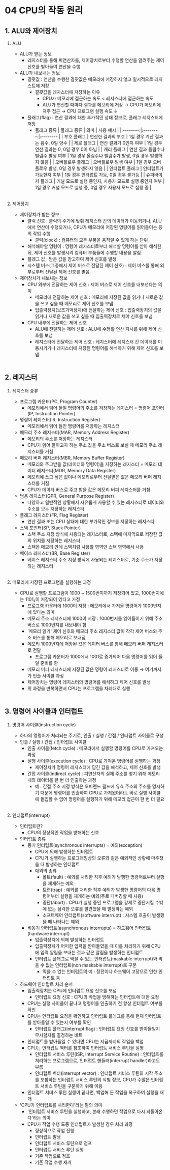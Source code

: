 # 04 CPU의 작동 원리

## 1. ALU와 제어장치
1. ALU
    - ALU가 받는 정보
        - 레지스터를 통해 피연산자를, 제어장치로부터 수행할 연산을 알려주는 제어 신호를 받아들여 연산을 수행
    - ALU가 내보내는 정보
        - 결괏값 : 연산을 수행한 결괏값은 메모리에 저장하지 않고 일시적으로 레지스트에 저장
            - 결괏값을 레지스터에 저장하는 이유
                - CPU가 메모리에 접근하는 속도 < 레지스터에 접근하는 속도
                - ALU가 연산할 때마다 결과를 메모리에 저장 → CPU가 메모리에 자주 접근 → CPU 프로그램 실행 속도 ↓
        - 플래그(flag) : 연산 결과에 대한 추가적인 상태 정보로, 플래그 레지스터에 저장
            - 플래그 종류
                | 플래그 종류 | 의미 | 사용 예시 |
                |:--------:|:--------:|:--------:|
                | 부호 플래그 | 연산한 결과의 부호 | 1일 경우 계산 결과는 음수, 0일 양수 |
                | 제로 플래그 | 연산 결과가 0인지 여부 | 1일 경우 연산 결과는 0, 0일 경우 0이 아님 |
                | 캐리 플래그 | 연산 결과 올림수나 빌림수 발생 여부 | 1일 경우 올림수나 빌림수가 발생, 0일 경우 발생하지 않음 |
                | 오버플로우 플래그 | 오버플로우 발생 여부 | 1일 경우 오버플로우 발생, 0일 경우 발생하지 않음 |
                | 인터럽트 플래그 | 인터럽트가 가능한지 여부 | 1일 경우 인터럽트 가능, 0일 경우 불가능 |
                | 슈퍼바이저 플래그 | 커널 모드로 실행 중인지, 사용자 모드로 실행 중인지 여부 | 1일 경우 커널 모드로 실행 중, 0일 경우 사용자 모드로 실행 중 |<br><br>

2. 제어장치
    - 제어장치가 받는 정보
        - 클럭 신호 : 클럭의 주기에 맞춰 레지스터 간의 데이터가 이동되거나, ALU에서 연산이 수행되거나, CPU가 메모리에 저장된 명령어를 읽어들이는 등의 작업 수행
            - 클럭(clock) : 컴퓨터의 모든 부품을 움직일 수 있게 하는 단위
        - 해석해야할 명령어 : 명령어 레지스터로부터 해석할 명령어를 받아 해석한 뒤, 제어 신호를 발생시켜 컴퓨터 부품들에 수행할 내용을 알림
        - 플래그 값 : 받은 값을 참고하여 제어 신호를 발생
        - 시스템 버스(그중에서 제어 버스로 전달된 제어 신호) : 제어 버스를 통해 외부로부터 전달된 제어 신호를 받음
    - 제어장치가 내보내는 정보
        - CPU 외부에 전달하는 제어 신호 : 제어 버스로 제어 신호를 내보낸다는 의미
            - 메모리에 전달하는 제어 신호 : 메모리에 저장된 값을 읽거나 새로운 값을 쓰고 싶을 때 메모리로 제어 신호를 보냄
            - 입출력장치(보조기억장치)에 전달하는 제어 신호 : 입출력장치의 값을 읽거나 새로운 값을 쓰고 싶을 때 입출력장치로 제어 신호를 보냄
        - CPU 내부에 전달하는 제어 신호
            - ALU에 전달하는 제어 신호 : ALU에 수행할 연산 지시를 위해 제어 신호를 보냄
            - 레지스터에 전달하는 제어 신호 : 레지스터에 레지스터 간 데이터를 이동시키거나 레지스터에 저장된 명령어를 해석하기 위해 제어 신호를 보냄<br><br>

## 2. 레지스터
1. 레지스터 종류
    - 프로그램 카운터(PC, Program Counter)
        - 메모리에서 읽어 들일 명령어의 주소를 저장하는 레지스터 = 명령어 포인터(IP, Instruction Pointer)
    - 명령어 레지스터(IR, Instruction Register)
        - 메모리에서 읽어 들인 명령어를 저장하는 레지스터
    - 메모리 주소 레지스터(MAR, Memory Address Register)
        - 메모리의 주소를 저장하는 레지스터
        - CPU가 읽어 들이고자 하는 주소 값을 주소 버스로 보낼 때 메모리 주소 레지스터를 거침
    - 메모리 버퍼 레지스터(MBR, Memory Buffer Register)
        - 메모리와 주고받을 값(데이터와 명령어)을 저장하는 레지스터 = 메모리 데이터 레지스터(MDR, Memory Data Register)
        - 메모리에 쓰고 싶은 값이나 메모리로부터 전달받은 값은 메모리 버퍼 레지스터를 거침
        - CPU가 데이터 버스로 주고 받을 값은 메모리 버퍼 레지스터를 거침
    - 범용 레지스터(GPR, General Purpose Register)
        - 다양하고 일반적인 상황에서 자유롭게 사용할 수 있는 레지스터로 데이터와 주소를 모두 저장하는 레지스터
    - 플래그 레지스터(FR, Flag Register)
        - 연산 결과 또는 CPU 상태에 대한 부가적인 정보를 저장하는 레지스터
    - 스택 포인터(SP, Stack Pointer)
        - 스택 주소 지정 방식에 사용되는 레지스터로, 스택에 마지막으로 저장한 값의 위치를 저장하는 레지스터
        - 스택은 메모리 안에 스택처럼 사용할 영역인 스택 영역에서 사용
    - 베이스 레지스터(BR, Base Register)
        - 베이스 레지스터 주소 지정 방식에 사용되는 레지스터로, 기준 주소가 저장되는 레지스터<br><br>

2. 메모리에 저장된 프로그램을 실행하는 과정
    - CPU로 실행할 프로그램이 1000 ~ 1500번지까지 저장되어 있고, 1000번지에는 1101₂이 저장되어 있다고 가정
        - 프로그램 카운터에 1000이 저장 : 메모리에서 가져올 명령어가 1000번지에 있다는 의미
        - 메모리 주소 레지스터에 1000이 저장 : 1000번지를 읽어들이기 위해 주소 버스로 1000번지를 내보내야 함
        - '메모리 읽기' 제어 신호와 메모리 주소 레지스터 값이 각각 제어 버스와 주소 버스를 통해 메모리로 보내짐
        - 메모리 1000번지에 저장된 값은 데이터 버스를 통해 메모리 버퍼 레지스터로 전달
            - 프로그램 카운터가 1000에서 1001로 증가되어 다음 명령어를 읽어 들일 준비를 함
        - 메모리 버퍼 레지스터에 저장된 값은 명령어 레지스터로 이동 → 여기까지가 인출 사이클 과정
        - 제어장치는 명령어 레지스터의 명령어를 해석하고 제어 신호를 발생
        - 위 과정을 반복하면서 CPU는 프로그램을 차례대로 실행<br><br>

## 3. 명령어 사이클과 인터럽트
1. 명령어 사이클(instruction cycle)
    - 하나의 명령어가 처리되는 주기로, 인출 / 실행 / 간접 / 인터럽트 사이클로 구성
    - 인출 / 실행 / 간접 / 인터럽트 사이클
        - 인출 사이클(fetch cycle) : 메모리에서 실행할 명령어를 CPU로 가져오는 과정
        - 실행 사이클(execution cycle) : CPU로 가져온 명령어를 실행하는 과정
            - 제어장치가 명령어 레지스터에 담긴 값을 해석하고, 제어 신호를 발생
        - 간접 사이클(indirect cycle) : 피연산자의 실제 주소를 찾기 위해 메모리 내의 데이터를 한 번 더 인출하는 과정
            - 예 : 간접 주소 지정 방식은 오퍼랜드 필드에 유효 주소의 주소를 명시하기 때문에 명령어를 인출하여 CPU로 가져왔더라도 바로 실행 사이클에 돌입할 수 없어 명령어를 실행하기 위해 메모리 접근이 한 번 더 필요<br><br>

2. 인터럽트(interrupt)
    - 인터럽트란?
        - CPU의 정상적인 작업을 방해하는 신호
    - 인터럽트 종류
        - 동기 인터럽트(synchronous interrupts) = 예외(exception)
            - CPU에 의해 발생하는 인터럽트
            - CPU가 실행하는 프로그래밍상의 오류와 같은 예외적인 상황에 마주쳤을 때 발생하는 인터럽트
            - 예외의 종류
                - 폴트(fault) : 예외를 처리한 직후 예외가 발행한 명령어로부터 실행을 재개하는 예외
                - 트랩(trap) : 예외를 처리한 직후 예외가 발생한 명령어의 다음 명령어부터 실행을 재개하는 예외(주로 디버깅할 때 사용)
                - 중단(abort) : CPU가 실행 중인 프로그램을 강제로 중단시킬 수밖에 없는 심각한 오류를 발견했을 때 발생하는 예외
                - 소프트웨어 인터럽트(software interrupt) : 시스템 호출이 발생했을 때 나타나는 예외
        - 비동기 인터럽트(asynchronous interrupts) = 하드웨어 인터럽트(hardware interrupt)
            - 입출력장치에 의해 발생하는 인터럽트
            - 입출력장치가 어떠한 입력을 받아들였을 때 이를 처리하기 위해 CPU에 입력 알림을 보내는 것과 같은 알림을 발생하는 인터럽트
            - 인터럽트 플래그로 막을 수 있는 인터럽트(maskable interrupt)와 막을 수 없는 인터럽트(non maskable interrupt)로 구분
                - 막을 수 없는 인터럽트의 예 : 정전이나 하드웨어 고장으로 인한 인터럽트 등
    - 하드웨어 인터럽트 처리 순서
        - 입출력장치는 CPU에 인터럽트 요청 신호를 보냄
            - 인터럽트 요청 신호 : CPU의 작업을 방해하는 인터럽트에 대한 요청
        - CPU는 실행 사이클이 끝나고 명령어를 인출하기 전 항상 인터럽트 여부를 확인
        - CPU는 인터럽트 요청을 확인하고 인터럽트 플래그를 통해 현재 인터럽트를 받아들일 수 있는지 여부를 확인
            - 인터럽트 플래그(interrupt flag) : 인터럽트 요청 신호를 받아들일지 무시할지를 결정하는 비트
        - 인터럽트를 받아들일 수 있다면 CPU는 지금까지의 작업을 백업
        - CPU는 인터럽트 벡터를 참조하여 인터럽트 서비스 루틴을 실행
            - 인터럽트 서비스 루틴(ISR, Interrupt Service Routine) : 인터럽트를 처리하는 프로그램으로, 인터럽트 핸들러(interrupt handler)라고도 부름
            - 인터럽트 벡터(interrupt vector) : 인터럽트 서비스 루틴의 시작 주소를 포함하는 인터럽트 서비스 루틴의 식별 정보, CPU가 수많은 인터럽트 서비스 루틴을 구분하기 위해 이용
        - 인터럽트 서비스 루틴 실행이 끝나면, 백업해 둔 작업을 복구하여 실행을 재개
    - 'CPU가 인터럽트를 처리한다'라는 말의 의미
        - '인터럽트 서비스 루틴을 실행하고, 본래 수행하던 작업으로 다시 되돌아온다'라는 의미
        - CPU가 작업 수행 도중 인터럽트가 발생한 경우 처리 과정
            - 정상적으로 작업 진행
            - 인터럽트 발생
            - 인터럽트 서비스 루틴으로 점프
            - 인터럽트 서비스 루틴 실행
            - 기존 작업으로 점프
            - 기존 작업 수행 재개